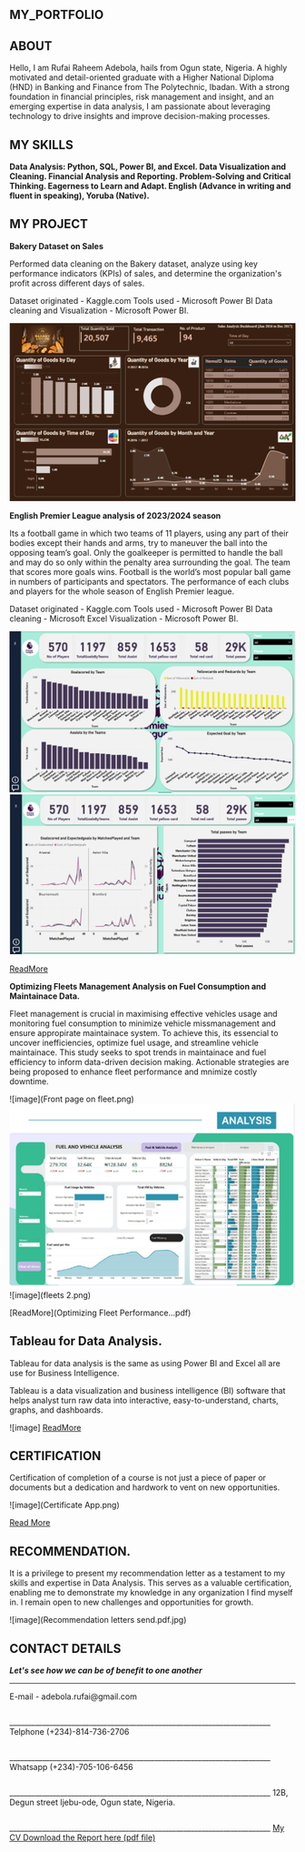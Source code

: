 <!-- selection 1: Introduce yourself -->
## MY_PORTFOLIO

## ABOUT

 Hello, I am Rufai Raheem Adebola, hails from Ogun state, Nigeria. A highly motivated and detail-oriented graduate with a Higher National Diploma (HND) in Banking and Finance from The Polytechnic, Ibadan. With a strong foundation in financial principles, risk management and insight, and an emerging expertise in data analysis, I am passionate about leveraging technology to drive insights and improve decision-making processes.

## MY SKILLS 

**Data Analysis: Python, SQL, Power BI, and Excel.
Data Visualization and Cleaning.
Financial Analysis and Reporting.
Problem-Solving and Critical Thinking.
Eagerness to Learn and Adapt.
English (Advance in writing and fluent in speaking), Yoruba (Native).**

<!--Section 2: List 3-6 Key projects -->
## MY PROJECT

**Bakery Dataset on Sales**


Performed data cleaning on the Bakery dataset, analyze using key performance indicators (KPIs) of sales, and determine the organization's profit across different days of sales.

Dataset originated - Kaggle.com
Tools used - Microsoft Power BI
Data cleaning and Visualization - Microsoft Power BI.

![image](Bakery.png)


**English Premier League analysis of 2023/2024 season**


Its a football game in which two teams of 11 players, using any part of their bodies except their hands and arms, try to maneuver the ball into the opposing team’s goal. Only the goalkeeper is permitted to handle the ball and may do so only within the penalty area surrounding the goal. The team that scores more goals wins. 
Football is the world’s most popular ball game in numbers of participants and spectators. The performance of each clubs and players for the whole season of English Premier league.

Dataset originated - Kaggle.com
Tools used - Microsoft Power BI
Data cleaning - Microsoft Excel
Visualization - Microsoft Power BI.

![image](Premierleague.png)
![image](Premierleague2.png)

[ReadMore](https://www.linkedin.com/feed/update/urn:li:activity:7290888425598029825/)


**Optimizing Fleets Management Analysis on Fuel Consumption and Maintainace Data.**


Fleet management is crucial in maximising effective vehicles usage and monitoring fuel consumption to minimize vehicle missmanagement and ensure appropirate maintainace system. To achieve this, its essencial to uncover inefficiencies, optimize fuel usage, and streamline vehicle maintainace. This study seeks to spot trends in maintainace and fuel efficiency to inform data-driven decision making. Actionable strategies are being proposed to enhance fleet performance and mnimize costly downtime.

![image](Front page on fleet.png)
![image](fleet.png)
![image](fleets 2.png)

[ReadMore](Optimizing Fleet Performance...pdf)


## Tableau for Data Analysis.
Tableau for data analysis is the same as using Power BI and Excel all are use for Business Intelligence.

Tableau is a data visualization and business intelligence (BI) software that helps analyst turn raw data into interactive, easy-to-understand, charts, graphs, and dashboards.

![image]
[ReadMore](https://www.linkedin.com/feed/update/urn:li:activity:7334576778381860864/)


## CERTIFICATION

Certification of completion of a course is not just a piece of paper or documents but a dedication and hardwork to vent on new opportunities.

![image](Certificate App.png)

[Read More](https://www.linkedin.com/feed/update/urn:li:activity:7308861528642854913/)


## RECOMMENDATION.

It is a privilege to present my recommendation letter as a testament to my skills and expertise in Data Analysis. This serves as a valuable certification, enabling me to demonstrate my knowledge in any organization I find myself in. I remain open to new challenges and opportunities for growth.

![image](Recommendation letters send.pdf.jpg)

## CONTACT DETAILS
**_Let's see how we can be of benefit to one another_**

________________________________________________________________________
<table>    E-mail - adebola.rufai@gmail.com </table>
________________________________________________________________________
<table>   Telphone (+234)-814-736-2706 </table>
________________________________________________________________________
<table>   Whatsapp (+234)-705-106-6456 </table>
________________________________________________________________________
<table>     12B, Degun street Ijebu-ode, Ogun state, Nigeria. </table>
________________________________________________________________________
<a href="Rufai_Raheem_Adebola CV.pdf"> My CV Download the Report here (pdf file)  </a>







 
